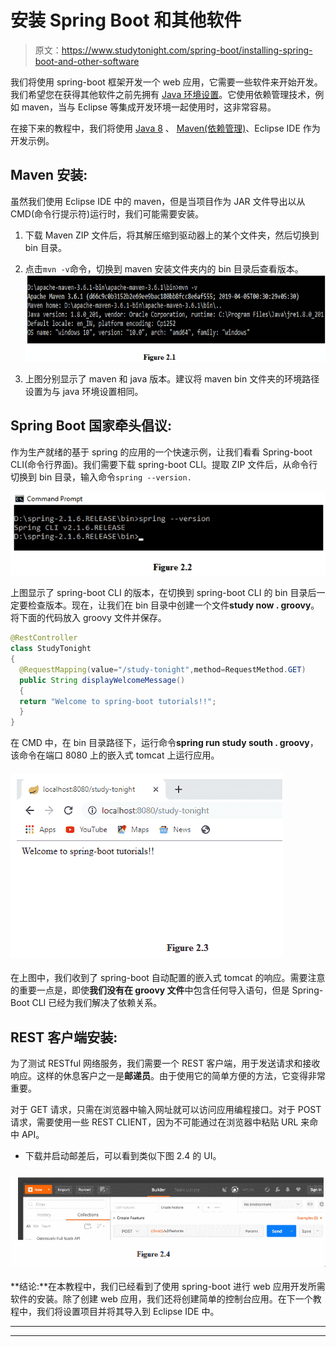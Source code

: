 # 安装 Spring Boot 和其他软件

> 原文：<https://www.studytonight.com/spring-boot/installing-spring-boot-and-other-software>

我们将使用 spring-boot 框架开发一个 web 应用，它需要一些软件来开始开发。我们希望您在获得其他软件之前先拥有 [Java 环境设置](https://www.studytonight.com/java/setting-classpath-for-java.php)。它使用依赖管理技术，例如 maven，当与 Eclipse 等集成开发环境一起使用时，这非常容易。

在接下来的教程中，我们将使用 [Java 8](https://www.studytonight.com/java/overview-of-java.php) 、 [Maven(依赖管理)](https://www.studytonight.com/maven/)、Eclipse IDE 作为开发示例。

## Maven 安装:

虽然我们使用 Eclipse IDE 中的 maven，但是当项目作为 JAR 文件导出以从 CMD(命令行提示符)运行时，我们可能需要安装。

1.  下载 Maven ZIP 文件后，将其解压缩到驱动器上的某个文件夹，然后切换到 bin 目录。

2.  点击`mvn -v`命令，切换到 maven 安装文件夹内的 bin 目录后查看版本。![installing maven for spring boot](img/f18c66b3a96825e3d60fe5d3fb21162f.png)

3.  上图分别显示了 maven 和 java 版本。建议将 maven bin 文件夹的环境路径设置为与 java 环境设置相同。

## Spring Boot 国家牵头倡议:

作为生产就绪的基于 spring 的应用的一个快速示例，让我们看看 Spring-boot CLI(命令行界面)。我们需要下载 spring-boot CLI。提取 ZIP 文件后，从命令行切换到 bin 目录，输入命令`spring --version.`

![installing spring boot CLI](img/e2d3c8a26f95f0843171696cf647af63.png)

上图显示了 spring-boot CLI 的版本，在切换到 spring-boot CLI 的 bin 目录后一定要检查版本。现在，让我们在 bin 目录中创建一个文件**study now . groovy**。将下面的代码放入 groovy 文件并保存。

```java
@RestController
class StudyTonight
{
  @RequestMapping(value="/study-tonight",method=RequestMethod.GET)
  public String displayWelcomeMessage()
  {
  return "Welcome to spring-boot tutorials!!";
  }
}
```

在 CMD 中，在 bin 目录路径下，运行命令**spring run study south . groovy**，该命令在端口 8080 上的嵌入式 tomcat 上运行应用。

#### ![running spring boot application](img/66dc22e5a01395174682bcb0b2f70be8.png)

在上图中，我们收到了 spring-boot 自动配置的嵌入式 tomcat 的响应。需要注意的重要一点是，即使**我们没有在 groovy 文件**中包含任何导入语句，但是 Spring-Boot CLI 已经为我们解决了依赖关系。

## REST 客户端安装:

为了测试 RESTful 网络服务，我们需要一个 REST 客户端，用于发送请求和接收响应。这样的休息客户之一是**邮递员**。由于使用它的简单方便的方法，它变得非常重要。

对于 GET 请求，只需在浏览器中输入网址就可以访问应用编程接口。对于 POST 请求，需要使用一些 REST CLIENT，因为不可能通过在浏览器中粘贴 URL 来命中 API。

*   下载并启动邮差后，可以看到类似下图 2.4 的 UI。

### ![Postman setup for spring boot app](img/154d261362f4b7eeae14397cef0ed1f9.png)

**结论:**在本教程中，我们已经看到了使用 spring-boot 进行 web 应用开发所需软件的安装。除了创建 web 应用，我们还将创建简单的控制台应用。在下一个教程中，我们将设置项目并将其导入到 Eclipse IDE 中。

* * *

* * *